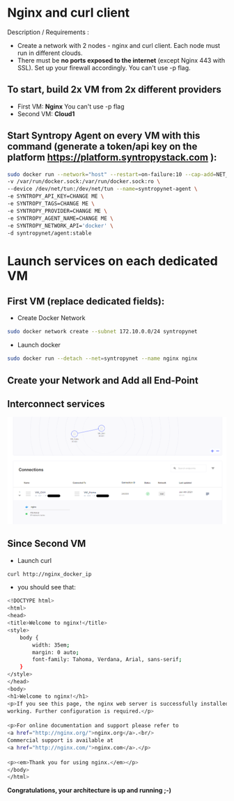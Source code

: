 # Nginx and curl client

Description / Requirements :

- Create a network with 2 nodes - nginx and curl client. Each node must run in different clouds.
- There must be __no ports exposed to the internet__ (except Nginx 443 with SSL). Set up your firewall accordingly. You can't use -p flag.

## To start, build 2x VM from 2x different providers

- First VM:   __Nginx__ You can't use -p flag
- Second VM:  __Cloud1__

## Start Syntropy Agent on every VM with this command (generate a token/api key on the platform https://platform.syntropystack.com ):

```bash
sudo docker run --network="host" --restart=on-failure:10 --cap-add=NET_ADMIN --cap-add=SYS_MODULE \
-v /var/run/docker.sock:/var/run/docker.sock:ro \
--device /dev/net/tun:/dev/net/tun --name=syntropynet-agent \
-e SYNTROPY_API_KEY=CHANGE ME \
-e SYNTROPY_TAGS=CHANGE ME \
-e SYNTROPY_PROVIDER=CHANGE ME \
-e SYNTROPY_AGENT_NAME=CHANGE ME \
-e SYNTROPY_NETWORK_API='docker' \
-d syntropynet/agent:stable
```

# Launch services on each dedicated VM

## First VM (replace dedicated fields):

- Create Docker Network

```bash
sudo docker network create --subnet 172.10.0.0/24 syntropynet
```

- Launch docker

```bash
sudo docker run --detach --net=syntropynet --name nginx nginx
```

## Create your Network and Add all End-Point


## Interconnect services

<center><img src='https://github.com/lorenzo8769/syntropynet-use-cases/blob/cds1_ui1/nginx-and-curl-client/images/Syntropy_Topology_Interconnection.png'></center>

## Since Second VM

- Launch curl
```bash
curl http://nginx_docker_ip
```

- you should see that:
```bash
<!DOCTYPE html>
<html>
<head>
<title>Welcome to nginx!</title>
<style>
    body {
        width: 35em;
        margin: 0 auto;
        font-family: Tahoma, Verdana, Arial, sans-serif;
    }
</style>
</head>
<body>
<h1>Welcome to nginx!</h1>
<p>If you see this page, the nginx web server is successfully installed and
working. Further configuration is required.</p>

<p>For online documentation and support please refer to
<a href="http://nginx.org/">nginx.org</a>.<br/>
Commercial support is available at
<a href="http://nginx.com/">nginx.com</a>.</p>

<p><em>Thank you for using nginx.</em></p>
</body>
</html>
```


__Congratulations, your architecture is up and running ;-)__
